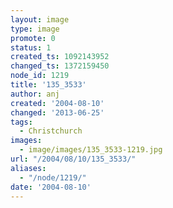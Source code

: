 ```yaml
---
layout: image
type: image
promote: 0
status: 1
created_ts: 1092143952
changed_ts: 1372159450
node_id: 1219
title: '135_3533'
author: anj
created: '2004-08-10'
changed: '2013-06-25'
tags:
  - Christchurch
images:
  - image/images/135_3533-1219.jpg
url: "/2004/08/10/135_3533/"
aliases:
  - "/node/1219/"
date: '2004-08-10'
---
```


